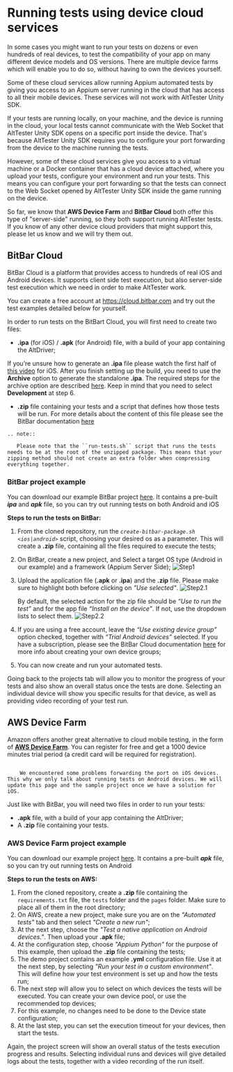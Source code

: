 # Running tests using device cloud services

In some cases you might want to run your tests on dozens or even hundreds of real devices, to test the compatibility of your app on many different device models and OS versions. There are multiple device farms which will enable you to do so, without having to own the devices yourself.

Some of these cloud services allow running Appium automated tests by giving you access to an Appium server running in the cloud that has access to all their mobile devices. These services will not work with AltTester Unity SDK.

If your tests are running locally, on your machine, and the device is running in the cloud, your local tests cannot communicate with the Web Socket that AltTester Unity SDK opens on a specific port inside the device. That's because AltTester Unity SDK requires you to configure your port forwarding from the device to the machine running the tests.

However, some of these cloud services give you access to a virtual machine or a Docker container that has a cloud device attached, where you upload your tests, configure your environment and run your tests. This means you can configure your port forwarding so that the tests can connect to the Web Socket opened by AltTester Unity SDK inside the game running on the device.

So far, we know that **AWS Device Farm** and **BitBar Cloud** both offer this type of "server-side" running, so they both support running AltTester tests. If you know of any other device cloud providers that might support this, please let us know and we will try them out.

## BitBar Cloud

BitBar Cloud is a platform that provides access to hundreds of real iOS and Android devices. It supports client side test execution, but also server-side test execution which we need in order to make AltTester work.

You can create a free account at <https://cloud.bitbar.com> and try out the test examples detailed below for yourself.

In order to run tests on the BitBart Cloud, you will first need to create two files:

* **.ipa** (for iOS) / **.apk** (for Android) file, with a build of your app containing the AltDriver;

If you’re unsure how to generate an **.ipa** file please watch the first half of [this video](https://www.youtube.com/embed/rCwWhEeivjY?start=0&end=199) for iOS.
After you finish setting up the build, you need to use the **Archive** option to generate the standalone **.ipa**. The required steps for the archive option are described [here](https://docs.saucelabs.com/mobile-apps/automated-testing/ipa-files/#creating-ipa-files-for-appium-testing). Keep in mind that you need to select **Development** at step 6.


* **.zip** file containing your tests and a script that defines how those tests will be run.
For more details about the content of this file please see the BitBar documentation [here](https://docs.bitbar.com/testing/scripted-run/)

```eval_rst
.. note::

   Please note that the ``run-tests.sh`` script that runs the tests needs to be at the root of the unzipped package. This means that your zipping method should not create an extra folder when compressing everything together.

```

### BitBar project example

You can download our example BitBar project [here](https://github.com/alttester-test-examples/Python-Bitbar-AltTrashCat).
It contains a pre-built ***ipa*** and ***apk*** file, so you can try out running tests on both Android and iOS

**Steps to run the tests on BitBar:**
1. From the cloned repository, run the *`create-bitbar-package.sh <ios|android>`* script, choosing your desired os as a parameter. This will create a **.zip** file, containing all the files required to execute the tests;

2. On BitBar, create a new project, and Select a target OS type (Android in our example) and a framework (Appium Server Side);
![Step1](../_static/img/tester-with-cloud/bitbar-step-1.png)

3. Upload the application file (**.apk** or **.ipa**) and the **.zip** file. Please make sure to highlight both before clicking on *"Use selected"*.
![Step2.1](../_static/img/tester-with-cloud/bitbar-step-2-1.png)


    By default, the selected action for the zip file should be *“Use to run the test”* and for the app file *“Install on the device”*. If not, use the dropdown lists to select them.
    ![Step2.2](../_static/img/tester-with-cloud/bitbar-step-2-2.png)

4. If you are using a free account, leave the *“Use existing device group”* option checked, together with *“Trial Android devices”* selected. If you have a subscription, please see the BitBar Cloud documentation [here](https://docs.bitbar.com/testing/user-manuals/device-groups) for more info about creating your own device groups;

5. You can now create and run your automated tests.


Going back to the projects tab will allow you to monitor the progress of your tests and also show an overall status once the tests are done. Selecting an individual device will show you specific results for that device, as well as providing video recording of your test run.


## AWS Device Farm

Amazon offers another great alternative to cloud mobile testing, in the form of [**AWS Device Farm**](https://docs.aws.amazon.com/devicefarm/index.html). You can register for free and get a 1000 device minutes trial period (a credit card will be required for registration).

``` note::

    We encountered some problems forwarding the port on iOS devices. This why we only talk about running tests on Android devices. We will update this page and the sample project once we have a solution for iOS.

```

Just like with BitBar, you will need two files in order to run your tests:

* **.apk** file, with a build of your app containing the AltDriver;
* A **.zip** file containing your tests.

### AWS Device Farm project example

You can download our example project [here](https://github.com/alttester-test-examples/Python-AWS-AltTrashCat).
It contains a pre-built ***apk*** file, so you can try out running tests on Android

**Steps to run the tests on AWS:**

1. From the cloned repository, create a **.zip** file containing the `requirements.txt` file, the `tests` folder and the `pages` folder. Make sure to place all of them in the root directory;
2. On AWS, create a new project, make sure you are on the *"Automated tests"* tab and then select *"Create a new run"*;
3. At the next step, choose the *"Test a native application on Android devices."*. Then upload your **.apk** file;
4. At the configuration step, choose *"Appium Python"* for the purpose of this example, then upload the **.zip** file containing the tests;
5. The demo project contains an example **.yml** configuration file. Use it at the next step, by selecting *"Run your test in a custom environment"*. This will define how your test environment is set up and how the tests run;
6. The next step will allow you to select on which devices the tests will be executed. You can create your own device pool, or use the recommended top devices;
7. For this example, no changes need to be done to the Device state configuration;
8. At the last step, you can set the execution timeout for your devices, then start the tests.

Again, the project screen will show an overall status of the tests execution progress and results. Selecting individual runs and devices will give detailed logs about the tests, together with a video recording of the run itself.
